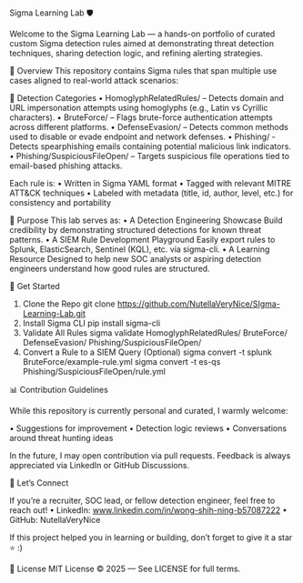 Sigma Learning Lab 🛡️

Welcome to the Sigma Learning Lab — a hands-on portfolio of curated custom Sigma detection rules aimed at demonstrating threat detection techniques, sharing detection logic, and refining alerting strategies.
 
📖 Overview
This repository contains Sigma rules that span multiple use cases aligned to real-world attack scenarios:

📅 Detection Categories
• HomoglyphRelatedRules/ – Detects domain and URL impersonation attempts using homoglyphs (e.g., Latin vs Cyrillic characters).
• BruteForce/ – Flags brute-force authentication attempts across different platforms.
• DefenseEvasion/ – Detects common methods used to disable or evade endpoint and network defenses.
• Phishing/ - Detects spearphishing emails containing potential malicious link indicators.
• Phishing/SuspiciousFileOpen/ – Targets suspicious file operations tied to email-based phishing attacks.

Each rule is:
• Written in Sigma YAML format
• Tagged with relevant MITRE ATT&CK techniques
• Labeled with metadata (title, id, author, level, etc.) for consistency and portability
 
🤖 Purpose
This lab serves as:
• A Detection Engineering Showcase
Build credibility by demonstrating structured detections for known threat patterns.
• A SIEM Rule Development Playground
Easily export rules to Splunk, ElasticSearch, Sentinel (KQL), etc. via sigma-cli.
• A Learning Resource
Designed to help new SOC analysts or aspiring detection engineers understand how good rules are structured.
 
🚀 Get Started

1.  Clone the Repo
git clone https://github.com/NutellaVeryNice/SIgma-Learning-Lab.git
2.  Install Sigma CLI
pip install sigma-cli
3.  Validate All Rules
sigma validate HomoglyphRelatedRules/ BruteForce/ DefenseEvasion/ Phishing/SuspiciousFileOpen/
4.  Convert a Rule to a SIEM Query (Optional)
sigma convert -t splunk BruteForce/example-rule.yml
sigma convert -t es-qs Phishing/SuspiciousFileOpen/rule.yml
 
📊 Contribution Guidelines

While this repository is currently personal and curated, I warmly welcome:

• Suggestions for improvement
• Detection logic reviews
• Conversations around threat hunting ideas

In the future, I may open contribution via pull requests. Feedback is always appreciated via LinkedIn or GitHub Discussions.
 
🤝 Let’s Connect

If you’re a recruiter, SOC lead, or fellow detection engineer, feel free to reach out!
• LinkedIn: www.linkedin.com/in/wong-shih-ning-b57087222
• GitHub: NutellaVeryNice

If this project helped you in learning or building, don’t forget to give it a star ⭐ :)
 
📄 License
MIT License © 2025 — See LICENSE for full terms.
